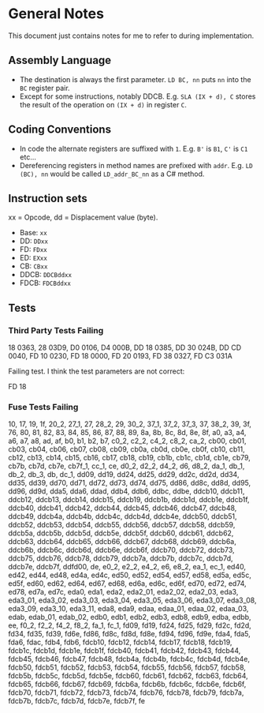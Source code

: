 ﻿# General Notes

This document just contains notes for me to refer to during implementation.

## Assembly Language

- The destination is always the first parameter. `LD BC, nn` puts `nn` into the `BC` register pair.
- Except for some instructions, notably DDCB. E.g. `SLA (IX + d), C` stores the result of the operation on `(IX + d)` in register `C`.

## Coding Conventions

- In code the alternate registers are suffixed with `1`. E.g. `B'` is `B1`, `C'` is `C1` etc...
- Dereferencing registers in method names are prefixed with `addr`. E.g. `LD (BC), nn` would be called `LD_addr_BC_nn` as a C# method.

## Instruction sets

xx = Opcode, dd = Displacement value (byte).

- Base: `xx`
- DD: `DDxx`
- FD: `FDxx`
- ED: `EXxx`
- CB: `CBxx`
- DDCB: `DDCBddxx`
- FDCB: `FDCBddxx`

## Tests

### Third Party Tests Failing

18 0363, 28 03D9, D0 0106, D4 000B, DD 18 0385, DD 30 024B, DD CD 0040, FD 10 0230, FD 18 0000, FD 20 0193, FD 38 0327, FD C3 031A

Failing test. I think the test parameters are not correct:

FD 18

### Fuse Tests Failing

10, 17, 19, 1f, 20_2, 27_1, 27, 28_2, 29, 30_2, 37_1, 37_2, 37_3, 37, 38_2, 39, 3f, 76, 80, 81, 82, 83, 84, 85, 86, 87, 88, 89, 8a, 8b, 8c, 8d, 8e, 8f, a0, a3, a4, a6, a7, a8, ad, af, b0, b1, b2, b7, c0_2, c2_2, c4_2, c8_2, ca_2, cb00, cb01, cb03, cb04, cb06, cb07, cb08, cb09, cb0a, cb0d, cb0e, cb0f, cb10, cb11, cb12, cb13, cb14, cb15, cb16, cb17, cb18, cb19, cb1b, cb1c, cb1d, cb1e, cb79, cb7b, cb7d, cb7e, cb7f_1, cc_1, ce, d0_2, d2_2, d4_2, d6, d8_2, da_1, db_1, db_2, db_3, db, dc_1, dd09, dd19, dd24, dd25, dd29, dd2c, dd2d, dd34, dd35, dd39, dd70, dd71, dd72, dd73, dd74, dd75, dd86, dd8c, dd8d, dd95, dd96, dd9d, dda5, dda6, ddad, ddb4, ddb6, ddbc, ddbe, ddcb10, ddcb11, ddcb12, ddcb13, ddcb14, ddcb15, ddcb19, ddcb1b, ddcb1d, ddcb1e, ddcb1f, ddcb40, ddcb41, ddcb42, ddcb44, ddcb45, ddcb46, ddcb47, ddcb48, ddcb49, ddcb4a, ddcb4b, ddcb4c, ddcb4d, ddcb4e, ddcb50, ddcb51, ddcb52, ddcb53, ddcb54, ddcb55, ddcb56, ddcb57, ddcb58, ddcb59, ddcb5a, ddcb5b, ddcb5d, ddcb5e, ddcb5f, ddcb60, ddcb61, ddcb62, ddcb63, ddcb64, ddcb65, ddcb66, ddcb67, ddcb68, ddcb69, ddcb6a, ddcb6b, ddcb6c, ddcb6d, ddcb6e, ddcb6f, ddcb70, ddcb72, ddcb73, ddcb75, ddcb76, ddcb78, ddcb79, ddcb7a, ddcb7b, ddcb7c, ddcb7d, ddcb7e, ddcb7f, ddfd00, de, e0_2, e2_2, e4_2, e6, e8_2, ea_1, ec_1, ed40, ed42, ed44, ed48, ed4a, ed4c, ed50, ed52, ed54, ed57, ed58, ed5a, ed5c, ed5f, ed60, ed62, ed64, ed67, ed68, ed6a, ed6c, ed6f, ed70, ed72, ed74, ed78, ed7a, ed7c, eda0, eda1, eda2, eda2_01, eda2_02, eda2_03, eda3, eda3_01, eda3_02, eda3_03, eda3_04, eda3_05, eda3_06, eda3_07, eda3_08, eda3_09, eda3_10, eda3_11, eda8, eda9, edaa, edaa_01, edaa_02, edaa_03, edab, edab_01, edab_02, edb0, edb1, edb2, edb3, edb8, edb9, edba, edbb, ee, f0_2, f2_2, f4_2, f8_2, fa_1, fc_1, fd09, fd19, fd24, fd25, fd29, fd2c, fd2d, fd34, fd35, fd39, fd6e, fd86, fd8c, fd8d, fd8e, fd94, fd96, fd9e, fda4, fda5, fda6, fdac, fdb4, fdb6, fdcb10, fdcb12, fdcb14, fdcb17, fdcb18, fdcb19, fdcb1c, fdcb1d, fdcb1e, fdcb1f, fdcb40, fdcb41, fdcb42, fdcb43, fdcb44, fdcb45, fdcb46, fdcb47, fdcb48, fdcb4a, fdcb4b, fdcb4c, fdcb4d, fdcb4e, fdcb50, fdcb51, fdcb52, fdcb53, fdcb54, fdcb55, fdcb56, fdcb57, fdcb58, fdcb5b, fdcb5c, fdcb5d, fdcb5e, fdcb60, fdcb61, fdcb62, fdcb63, fdcb64, fdcb65, fdcb66, fdcb67, fdcb69, fdcb6a, fdcb6b, fdcb6c, fdcb6e, fdcb6f, fdcb70, fdcb71, fdcb72, fdcb73, fdcb74, fdcb76, fdcb78, fdcb79, fdcb7a, fdcb7b, fdcb7c, fdcb7d, fdcb7e, fdcb7f, fe